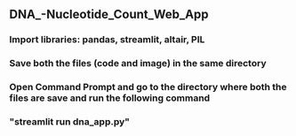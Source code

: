 ## DNA_-Nucleotide_Count_Web_App
### Import libraries: pandas, streamlit, altair, PIL
### Save both the files (code and image) in the same directory
### Open Command Prompt and go to the directory where both the files are save and run the following command
### "streamlit run dna_app.py"
